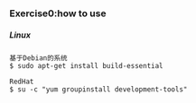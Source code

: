 ### Exercise0:how to use
[]()
##### Linux
``` 
基于Debian的系统
$ sudo apt-get install build-essential
```
```
RedHat
$ su -c "yum groupinstall development-tools"
```


